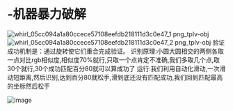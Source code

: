 # -机器暴力破解  


![whirl_05cc094a1a80ccece57108eefdb218111d3c0e47_1 png_tplv-obj](https://user-images.githubusercontent.com/108533707/224318481-84d12a28-bfd9-4b9e-9620-131e40cf97c3.png)![whirl_05cc094a1a80ccece57108eefdb218111d3c0e47_2 png_tplv-obj](https://user-images.githubusercontent.com/108533707/224318483-3fad7f71-232f-4fbb-8a7b-e1b6dfbd9269.png)
验证成功机制是：通过旋转使它们重合完成验证。
识别原理:小圆大圆相交的两侧各取一点对比rgb相似度,相似度70%就行,只取一个点肯定不准确,我们多取几个点,取30个就行,30个成功匹配百分80就可以算成功了
运行:我们利用自动化滑动,一次滑动短距离,然后识别,达到百分80就松手,滑到底还没有匹配成功,我们回到匹配最高的坐标然后松手


![image](https://user-images.githubusercontent.com/108533707/224315562-e2496aad-96a6-4aa9-80b9-23ee11f9fa1c.png)
